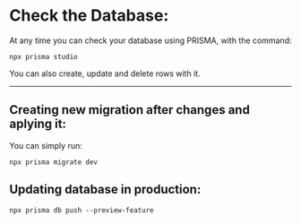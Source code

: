 # Check the Database:

At any time you can check your database using PRISMA, with the command:

```
npx prisma studio
```

You can also create, update and delete rows with it.

---


## Creating new migration after changes and aplying it:

You can simply run:

```
npx prisma migrate dev
```

## Updating database in production:

```
npx prisma db push --preview-feature
```

